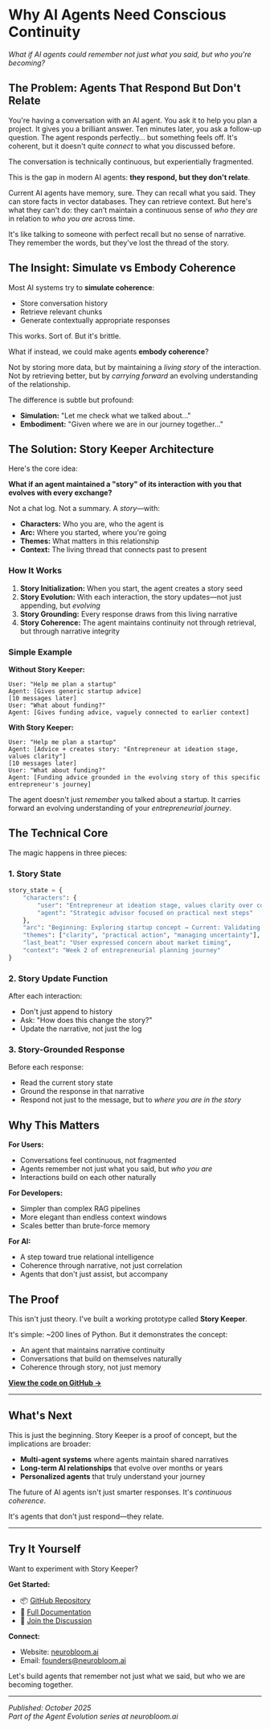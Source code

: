 # Why AI Agents Need Conscious Continuity

*What if AI agents could remember not just what you said, but who you're becoming?*

## The Problem: Agents That Respond But Don't Relate

You're having a conversation with an AI agent. You ask it to help you plan a project. It gives you a brilliant answer. Ten minutes later, you ask a follow-up question. The agent responds perfectly... but something feels off. It's coherent, but it doesn't quite *connect* to what you discussed before.

The conversation is technically continuous, but experientially fragmented.

This is the gap in modern AI agents: **they respond, but they don't relate**.

Current AI agents have memory, sure. They can recall what you said. They can store facts in vector databases. They can retrieve context. But here's what they can't do: they can't maintain a continuous sense of *who they are* in relation to *who you are* across time.

It's like talking to someone with perfect recall but no sense of narrative. They remember the words, but they've lost the thread of the story.

## The Insight: Simulate vs Embody Coherence

Most AI systems try to **simulate coherence**:
- Store conversation history
- Retrieve relevant chunks
- Generate contextually appropriate responses

This works. Sort of. But it's brittle.

What if instead, we could make agents **embody coherence**?

Not by storing more data, but by maintaining a *living story* of the interaction. Not by retrieving better, but by *carrying forward* an evolving understanding of the relationship.

The difference is subtle but profound:
- **Simulation:** "Let me check what we talked about..."
- **Embodiment:** "Given where we are in our journey together..."

## The Solution: Story Keeper Architecture

Here's the core idea:

**What if an agent maintained a "story" of its interaction with you that evolves with every exchange?**

Not a chat log. Not a summary. A *story*—with:
- **Characters:** Who you are, who the agent is
- **Arc:** Where you started, where you're going
- **Themes:** What matters in this relationship
- **Context:** The living thread that connects past to present

### How It Works

1. **Story Initialization:** When you start, the agent creates a story seed
2. **Story Evolution:** With each interaction, the story updates—not just appending, but *evolving*
3. **Story Grounding:** Every response draws from this living narrative
4. **Story Coherence:** The agent maintains continuity not through retrieval, but through narrative integrity

### Simple Example

**Without Story Keeper:**
```
User: "Help me plan a startup"
Agent: [Gives generic startup advice]
[10 messages later]
User: "What about funding?"
Agent: [Gives funding advice, vaguely connected to earlier context]
```

**With Story Keeper:**
```
User: "Help me plan a startup"
Agent: [Advice + creates story: "Entrepreneur at ideation stage, values clarity"]
[10 messages later]
User: "What about funding?"
Agent: [Funding advice grounded in the evolving story of this specific entrepreneur's journey]
```

The agent doesn't just *remember* you talked about a startup. It carries forward an evolving understanding of your *entrepreneurial journey*.

## The Technical Core

The magic happens in three pieces:

### 1. Story State
```python
story_state = {
    "characters": {
        "user": "Entrepreneur at ideation stage, values clarity over complexity",
        "agent": "Strategic advisor focused on practical next steps"
    },
    "arc": "Beginning: Exploring startup concept → Current: Validating core assumptions",
    "themes": ["clarity", "practical action", "managing uncertainty"],
    "last_beat": "User expressed concern about market timing",
    "context": "Week 2 of entrepreneurial planning journey"
}
```

### 2. Story Update Function
After each interaction:
- Don't just append to history
- Ask: "How does this change the story?"
- Update the narrative, not just the log

### 3. Story-Grounded Response
Before each response:
- Read the current story state
- Ground the response in that narrative
- Respond not just to the message, but to *where you are in the story*

## Why This Matters

**For Users:**
- Conversations feel continuous, not fragmented
- Agents remember not just what you said, but *who you are*
- Interactions build on each other naturally

**For Developers:**
- Simpler than complex RAG pipelines
- More elegant than endless context windows
- Scales better than brute-force memory

**For AI:**
- A step toward true relational intelligence
- Coherence through narrative, not just correlation
- Agents that don't just assist, but accompany

## The Proof

This isn't just theory. I've built a working prototype called **Story Keeper**.

It's simple: ~200 lines of Python. But it demonstrates the concept:
- An agent that maintains narrative continuity
- Conversations that build on themselves naturally
- Coherence through story, not just memory

**[View the code on GitHub →](https://github.com/neurobloomai/pact-ax)**

---

## What's Next

This is just the beginning. Story Keeper is a proof of concept, but the implications are broader:

- **Multi-agent systems** where agents maintain shared narratives
- **Long-term AI relationships** that evolve over months or years
- **Personalized agents** that truly understand your journey

The future of AI agents isn't just smarter responses. It's *continuous coherence*.

It's agents that don't just respond—they relate.

---

## Try It Yourself

Want to experiment with Story Keeper?

**Get Started:**
- 📦 [GitHub Repository](https://github.com/neurobloomai/pact-ax)
- 📖 [Full Documentation](https://github.com/neurobloomai/pact-ax/blob/main/docs/story_keeper_guide.md)
- 💬 [Join the Discussion](https://github.com/neurobloomai/pact-ax/discussions)

**Connect:**
- Website: [neurobloom.ai](https://neurobloom.ai)
- Email: founders@neurobloom.ai

Let's build agents that remember not just what we said, but who we are becoming together.

---

*Published: October 2025*  
*Part of the Agent Evolution series at neurobloom.ai*
